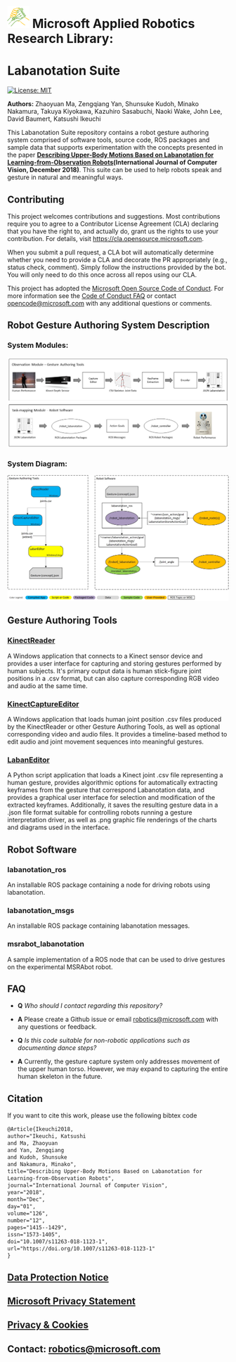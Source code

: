 # ![MARR_logo.png](/docs/MARR_logo.png) Microsoft Applied Robotics Research Library:
# **Labanotation Suite**

[![License: MIT](https://img.shields.io/badge/License-MIT-yellow.svg)](https://opensource.org/licenses/MIT)  

**Authors:** Zhaoyuan Ma, Zengqiang Yan, Shunsuke Kudoh, Minako Nakamura, Takuya Kiyokawa, Kazuhiro Sasabuchi, Naoki Wake, John Lee, David Baumert, Katsushi Ikeuchi

This Labanotation Suite repository contains a robot gesture authoring system comprised of software tools, source code, ROS packages and sample data that supports experimentation with the concepts presented in the paper **[Describing Upper-Body Motions Based on Labanotation for Learning-from-Observation Robots](https://link.springer.com/article/10.1007%2Fs11263-018-1123-1)(International Journal of Computer Vision, December 2018)**. This suite can be used to help robots speak and gesture in natural and meaningful ways.

## **Contributing**
This project welcomes contributions and suggestions.  Most contributions require you to agree to a
Contributor License Agreement (CLA) declaring that you have the right to, and actually do, grant us
the rights to use your contribution. For details, visit https://cla.opensource.microsoft.com.

When you submit a pull request, a CLA bot will automatically determine whether you need to provide
a CLA and decorate the PR appropriately (e.g., status check, comment). Simply follow the instructions
provided by the bot. You will only need to do this once across all repos using our CLA.

This project has adopted the [Microsoft Open Source Code of Conduct](https://opensource.microsoft.com/codeofconduct/).
For more information see the [Code of Conduct FAQ](https://opensource.microsoft.com/codeofconduct/faq/) or
contact [opencode@microsoft.com](mailto:opencode@microsoft.com) with any additional questions or comments.

## **Robot Gesture Authoring System Description**
### **System Modules:**
 ![LabanSuite_Modules.jpg](/docs/LabanSuite_Modules.jpg)

### **System Diagram:**
 ![LabanSuite_BlockDiagram.jpg](/docs/LabanSuite_BlockDiagram.jpg)

## **Gesture Authoring Tools**
### [KinectReader](GestureAuthoringTools/KinectReader/README.md)
A Windows application that connects to a Kinect sensor device and provides a user interface for capturing and storing gestures performed by human subjects. It's primary output data is human stick-figure joint positions in a .csv format, but can also capture corresponding RGB video and audio at the same time.

### [KinectCaptureEditor](GestureAuthoringTools/KinectCaptureEditor/README.md)
A Windows application that loads human joint position .csv files produced by the KinectReader or other Gesture Authoring Tools, as well as optional corresponding video and audio files. It provides a timeline-based method to edit audio and joint movement sequences into meaningful gestures.

### [LabanEditor](/GestureAuthoringTools/LabanEditor/README.md)
A Python script application that loads a Kinect joint .csv file representing a human gesture, provides algorithmic options for automatically extracting keyframes from the gesture that correspond Labanotation data, and provides a graphical user interface for selection and modification of the extracted keyframes. Additionally, it saves the resulting gesture data in a .json file format suitable for controlling robots running a gesture interpretation driver, as well as .png graphic file renderings of the charts and diagrams used in the interface.

## **Robot Software**

### labanotation_ros
An installable ROS package containing a node for driving robots using labanotation.

### labanotation_msgs
An installable ROS package containing labanotation messages.

### msrabot_labanotation
A sample implementation of a ROS node that can be used to drive gestures on the experimental MSRAbot robot.

## **FAQ**

*   **Q** *Who should I contact regarding this repository?*

*   **A** Please create a Github issue or email [robotics@microsoft.com](mailto:robotics@microsoft.com) with any questions or feedback.


*   **Q** *Is this code suitable for non-robotic applications such as documenting dance steps?*

*   **A** Currently, the gesture capture system only addresses movement of the upper human torso.  However, we may expand to capturing the entire human skeleton in the future.

## **Citation**

If you want to cite this work, please use the following bibtex code

```
@Article{Ikeuchi2018,
author="Ikeuchi, Katsushi
and Ma, Zhaoyuan
and Yan, Zengqiang
and Kudoh, Shunsuke
and Nakamura, Minako",
title="Describing Upper-Body Motions Based on Labanotation for Learning-from-Observation Robots",
journal="International Journal of Computer Vision",
year="2018",
month="Dec",
day="01",
volume="126",
number="12",
pages="1415--1429",
issn="1573-1405",
doi="10.1007/s11263-018-1123-1",
url="https://doi.org/10.1007/s11263-018-1123-1"
}
```

## [Data Protection Notice](https://msdpn.azurewebsites.net/default?LID=62)

## [Microsoft Privacy Statement](https://privacy.microsoft.com/en-us/privacystatement/)

## [Privacy & Cookies](https://go.microsoft.com/fwlink/?LinkId=521839)

## Contact: [robotics@microsoft.com](mailto:robotics@microsoft.com)
